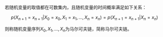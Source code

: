 若随机变量的取值都在可数集内，且随机变量的时间概率满足如下关系：

$$
p(X_{n+1}=x_{n+1}|X_0=x_0,X_1=x_1,...,X_n=x_n)=p(X_{n+1}=x_{n+1}|X_n=x_n)
$$

则称随机变量序列$X_0,X_1,...,X_n$为马尔可夫链，简称马尔可夫链。